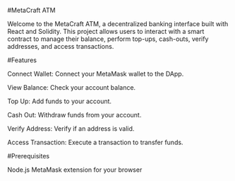 #MetaCraft ATM

Welcome to the MetaCraft ATM, a decentralized banking interface built with React and Solidity. This project allows users to interact with a smart contract to manage their balance, perform top-ups, cash-outs, verify addresses, and access transactions.

#Features

Connect Wallet: Connect your MetaMask wallet to the DApp.

View Balance: Check your account balance.

Top Up: Add funds to your account.

Cash Out: Withdraw funds from your account.

Verify Address: Verify if an address is valid.

Access Transaction: Execute a transaction to transfer funds.


#Prerequisites

Node.js
MetaMask extension for your browser

